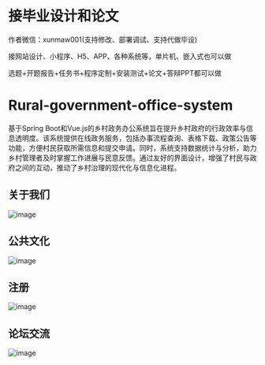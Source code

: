 # 接毕业设计和论文
作者微信：xunmaw001(支持修改、部署调试、支持代做毕设)

接网站设计、小程序、H5、APP、各种系统等，单片机、嵌入式也可以做

选题+开题报告+任务书+程序定制+安装测试+论文+答辩PPT都可以做
# Rural-government-office-system
基于Spring Boot和Vue.js的乡村政务办公系统旨在提升乡村政府的行政效率与信息透明度。该系统提供在线政务服务，包括办事流程查询、表格下载、政策公告等功能，方便村民获取所需信息和提交申请。同时，系统支持数据统计与分析，助力乡村管理者及时掌握工作进展与民意反馈。通过友好的界面设计，增强了村民与政府之间的互动，推动了乡村治理的现代化与信息化进程。
## 关于我们
![image](https://github.com/user-attachments/assets/30844cc4-ac7f-4850-b2c6-bdab07434738)
## 公共文化
![image](https://github.com/user-attachments/assets/2a6caffc-75b2-4581-bcf0-10012804da53)
## 注册
![image](https://github.com/user-attachments/assets/6945cd11-8a31-4e48-adb2-5798128b2a69)
## 论坛交流
![image](https://github.com/user-attachments/assets/c1d5864c-d7f5-4992-a06e-d807bc0e1248)

